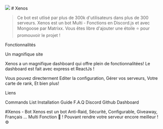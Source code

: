 <img src="https://cdn.discordapp.com/attachments/744565410657075260/832963925284094062/Xenos_IMG_4102.png"> 
# Xenos

> Ce bot est utlisé par plus de 300k d'utilisateurs dans plus de 300 serveurs.
Xenos est un bot Multi - Fonctions en Discord.js et avec Mongoose par Matrixx.
Vous êtes libre d'ajouter une étoile ⭐ pour promouvoir le projet !

Fonctionnalités

Un magnifique site

Xenos a un magnifique dashboard qui offre plein de fonctionnalitées! Le dashboard est fait avec express et ReactJs !






Vous pouvez directerment Editer la configuration, Gérer vos serveurs, Votre carte de rank, Et bien plus!

Liens

Commands List
Installation Guide
F.A.Q
Discord
Github
Dashboard

#Xenos - Bot
Xenos est un bot Anti-Raid, Sécurité, Configurable, Giveaway,  Français ... Multi Fonction 🤖 ! Pouvant rendre votre serveur encore meilleur ! ⚙️

